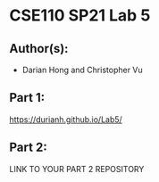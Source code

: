 # CSE110 SP21 Lab 5

## Author(s):
- Darian Hong and Christopher Vu

## Part 1:

https://durianh.github.io/Lab5/

## Part 2:

LINK TO YOUR PART 2 REPOSITORY
